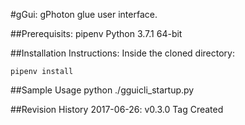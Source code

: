 #gGui: gPhoton glue user interface.

##Prerequisits: 
pipenv
Python 3.7.1 64-bit

##Installation Instructions:
Inside the cloned directory:
```console
pipenv install
```
##Sample Usage
python ./gguicli_startup.py

##Revision History
2017-06-26: v0.3.0 Tag Created
